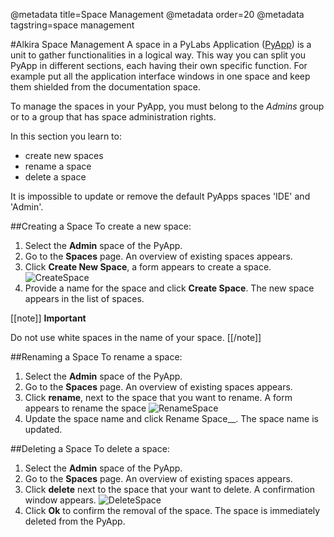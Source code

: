 @metadata title=Space Management
@metadata order=20
@metadata tagstring=space management

[PyApp]: #/PyLabsApps/Home
[imgCreateSpace]: images/images50/md_images/newspace.png
[imgRenameSpace]: images/images50/md_images/renamespace.png
[imgDeleteSpace]: images/images50/md_images/deletespace.png


#Alkira Space Management
A space in a PyLabs Application ([PyApp][]) is a unit to gather functionalities in a logical way. This way you can split you PyApp in different sections, each having their own specific function.
For example put all the application interface windows in one space and keep them shielded from the documentation space.

To manage the spaces in your PyApp, you must belong to the _Admins_ group or to a group that has space administration rights.

In this section you learn to:

* create new spaces
* rename a space
* delete a space

It is impossible to update or remove the default PyApps spaces 'IDE' and 'Admin'.


##Creating a Space
To create a new space:

1. Select the __Admin__ space of the PyApp.
2. Go to the __Spaces__ page. An overview of existing spaces appears.
3. Click __Create New Space__, a form appears to create a space.
![CreateSpace][imgCreateSpace]
4. Provide a name for the space and click __Create Space__. 
The new space appears in the list of spaces.

[[note]]
**Important**

Do not use white spaces in the name of your space.
[[/note]]


##Renaming a Space
To rename a space:

1. Select the __Admin__ space of the PyApp.
2. Go to the __Spaces__ page. An overview of existing spaces appears.
3. Click __rename__, next to the space that you want to rename. A form appears to rename the space
![RenameSpace][imgRenameSpace]
4. Update the space name and click Rename Space__. 
The space name is updated.


##Deleting a Space
To delete a space:

1. Select the __Admin__ space of the PyApp.
2. Go to the __Spaces__ page. An overview of existing spaces appears.
3. Click __delete__ next to the space that your want to delete. A confirmation window appears.
![DeleteSpace][imgDeleteSpace]
4. Click __Ok__ to confirm the removal of the space. 
The space is immediately deleted from the PyApp.
